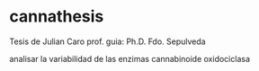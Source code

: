 # cannathesis

Tesis de Julian Caro 
prof. guia: Ph.D. Fdo. Sepulveda 

analisar la variabilidad de las enzimas cannabinoide oxidociclasa

